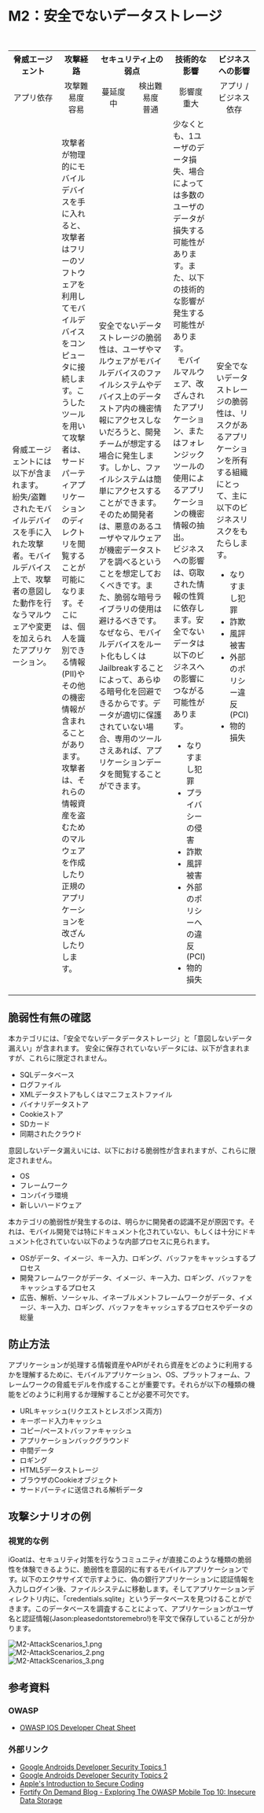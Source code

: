 # M2：安全でないデータストレージ

<table>
 <tr>
  <th>脅威エージェント</th>
  <th>攻撃経路</th>
  <th colspan="2">セキュリティ上の弱点</th>
  <th>技術的な影響</th>
  <th>ビジネスへの影響</th>
 </tr>
 <tr>
  <td align="center" width="20%">アプリ依存 </td>
  <td align="center" width="15%">攻撃難易度<br>容易</td>
  <td align="center" width="15%">蔓延度<br>中</td>
  <td align="center" width="15%">検出難易度<br>普通</td>
  <td align="center" width="17.5%">影響度<br>重大</td>
  <td align="center" width="17.5%">アプリ / ビジネス依存</td>
 </tr>
 <tr>
  <td>脅威エージェントには以下が含まれます。<br>
   紛失/盗難されたモバイルデバイスを手に入れた攻撃者。モバイルデバイス上で、攻撃者の意図した動作を行なうマルウェアや変更を加えられたアプリケーション。</td>
  <td>攻撃者が物理的にモバイルデバイスを手に入れると、攻撃者はフリーのソフトウェアを利用してモバイルデバイスをコンピュータに接続します。こうしたツールを用いて攻撃者は、サードパーティアプリケーションのディレクトリを閲覧することが可能になります。そこには、個人を識別できる情報(PII)やその他の機密情報が含まれることがあります。攻撃者は、それらの情報資産を盗むためのマルウェアを作成したり正規のアプリケーションを改ざんしたりします。</td>
  <td colspan="2">安全でないデータストレージの脆弱性は、ユーザやマルウェアがモバイルデバイスのファイルシステムやデバイス上のデータストア内の機密情報にアクセスしないだろうと、開発チームが想定する場合に発生します。しかし、ファイルシステムは簡単にアクセスすることができます。そのため開発者は、悪意のあるユーザやマルウェアが機密データストアを調べるということを想定しておくべきです。また、脆弱な暗号ライブラリの使用は避けるべきです。なぜなら、モバイルデバイスをルート化もしくはJailbreakすることによって、あらゆる暗号化を回避できるからです。データが適切に保護されていない場合、専用のツールさえあれば、アプリケーションデータを閲覧することができます。</td>
  <td>少なくとも、1ユーザのデータ損失、場合によっては多数のユーザのデータが損失する可能性があります。また、以下の技術的な影響が発生する可能性があります。<br>
   モバイルマルウェア、改ざんされたアプリケーション、またはフォレンジックツールの使用によるアプリケーションの機密情報の抽出。<br>
   ビジネスへの影響は、窃取された情報の性質に依存します。安全でないデータは以下のビジネスへの影響につながる可能性があります。
   <ul>
    <li> なりすまし犯罪</li>
    <li> プライバシーの侵害</li>
    <li> 詐欺</li>
    <li> 風評被害</li>
    <li> 外部のポリシーへの違反(PCI)</li>
    <li> 物的損失</li>
   </ul>
  </td>
  <td>安全でないデータストレージの脆弱性は、リスクがあるアプリケーションを所有する組織にとって、主に以下のビジネスリスクをもたらします。
   <ul>
    <li> なりすまし犯罪</li>
    <li> 詐欺</li>
    <li> 風評被害</li>
    <li> 外部のポリシー違反(PCI)</li>
    <li> 物的損失</li>
   </ul>
  </td>
 </tr>
</table>


## 脆弱性有無の確認
本カテゴリには、「安全でないデータデータストレージ」と「意図しないデータ漏えい」が含まれます。
安全に保存されていないデータには、以下が含まれますが、これらに限定されません。
 - SQLデータベース
 - ログファイル
 - XMLデータストアもしくはマニフェストファイル
 - バイナリデータストア
 - Cookieストア
 - SDカード
 - 同期されたクラウド

意図しないデータ漏えいには、以下における脆弱性が含まれますが、これらに限定されません。
 - OS
 - フレームワーク
 - コンパイラ環境
 - 新しいハードウェア

本カテゴリの脆弱性が発生するのは、明らかに開発者の認識不足が原因です。それは、モバイル開発では特にドキュメント化されていない、もしくは十分にドキュメント化されていない以下のような内部プロセスに見られます。
 - OSがデータ、イメージ、キー入力、ロギング、バッファをキャッシュするプロセス
 - 開発フレームワークがデータ、イメージ、キー入力、ロギング、バッファをキャッシュするプロセス
 - 広告、解析、ソーシャル、イネーブルメントフレームワークがデータ、イメージ、キー入力、ロギング、バッファをキャッシュするプロセスやデータの総量

## 防止方法
アプリケーションが処理する情報資産やAPIがそれら資産をどのように利用するかを理解するために、モバイルアプリケーション、OS、プラットフォーム、フレームワークの脅威モデルを作成することが重要です。それらが以下の種類の機能をどのように利用するか理解することが必要不可欠です。
 - URLキャッシュ(リクエストとレスポンス両方)
 - キーボード入力キャッシュ
 - コピー/ペーストバッファキャッシュ
 - アプリケーションバックグラウンド
 - 中間データ
 - ロギング
 - HTML5データストレージ
 - ブラウザのCookieオブジェクト
 - サードパーティに送信される解析データ

## 攻撃シナリオの例
### 視覚的な例
iGoatは、セキュリティ対策を行なうコミュニティが直接このような種類の脆弱性を体験できるように、脆弱性を意図的に有するモバイルアプリケーションです。以下のエクササイズで示すように、偽の銀行アプリケーションに認証情報を入力しログイン後、ファイルシステムに移動します。そしてアプリケーションディレクトリ内に、「credentials.sqlite」というデータベースを見つけることができます。このデータベースを調査することによって、アプリケーションがユーザ名と認証情報(Jason:pleasedontstoremebro!)を平文で保存していることが分かります。

![M2-AttackScenarios_1.png](img/M2-AttackScenarios_1.png)<br>
![M2-AttackScenarios_2.png](img/M2-AttackScenarios_2.png)<br>
![M2-AttackScenarios_3.png](img/M2-AttackScenarios_3.png)<br>


## 参考資料
### OWASP
 - [OWASP IOS Developer Cheat Sheet](https://www.owasp.org/index.php/IOS_Developer_Cheat_Sheet)

### 外部リンク
 - [Google Androids Developer Security Topics 1 ](http://source.android.com/tech/security/)
 - [Google Androids Developer Security Topics 2 ](http://developer.android.com/training/articles/security-tips.html)
 - [Apple's Introduction to Secure Coding](https://developer.apple.com/library/mac/)
 - [Fortify On Demand Blog - Exploring The OWASP Mobile Top 10: Insecure Data Storage](http://h30499.www3.hp.com/t5/Application-Security-Fortify-on/Exploring-The-OWASP-Mobile-Top-10-M1-Insecure-Data-Storage/ba-p/5904609)
